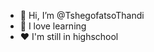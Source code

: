 - 👋 Hi, I’m @TshegofatsoThandi
- 👀 I love learning 
- ❤️ I'm still in highschool 

<!---
TshegofatsoThandi/TshegofatsoThandi is a ✨ special ✨ repository because its `README.md` (this file) appears on your GitHub profile.
You can click the Preview link to take a look at your changes.
--->
